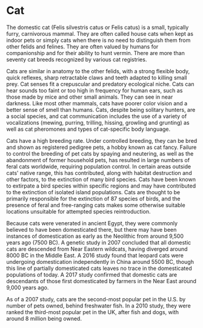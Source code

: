 # Cat 

The domestic cat (Felis silvestris catus or Felis catus) is a small, typically furry, carnivorous mammal. They are often called house cats when kept as indoor pets or simply cats when there is no need to distinguish them from other felids and felines. They are often valued by humans for companionship and for their ability to hunt vermin. There are more than seventy cat breeds recognized by various cat registries.

Cats are similar in anatomy to the other felids, with a strong flexible body, quick reflexes, sharp retractable claws and teeth adapted to killing small prey. Cat senses fit a crepuscular and predatory ecological niche. Cats can hear sounds too faint or too high in frequency for human ears, such as those made by mice and other small animals. They can see in near darkness. Like most other mammals, cats have poorer color vision and a better sense of smell than humans. Cats, despite being solitary hunters, are a social species, and cat communication includes the use of a variety of vocalizations (mewing, purring, trilling, hissing, growling and grunting) as well as cat pheromones and types of cat-specific body language.

Cats have a high breeding rate. Under controlled breeding, they can be bred and shown as registered pedigree pets, a hobby known as cat fancy. Failure to control the breeding of pet cats by spaying and neutering, as well as the abandonment of former household pets, has resulted in large numbers of feral cats worldwide, requiring population control. In certain areas outside cats' native range, this has contributed, along with habitat destruction and other factors, to the extinction of many bird species. Cats have been known to extirpate a bird species within specific regions and may have contributed to the extinction of isolated island populations. Cats are thought to be primarily responsible for the extinction of 87 species of birds, and the presence of feral and free-ranging cats makes some otherwise suitable locations unsuitable for attempted species reintroduction.

Because cats were venerated in ancient Egypt, they were commonly believed to have been domesticated there, but there may have been instances of domestication as early as the Neolithic from around 9,500 years ago (7500 BC). A genetic study in 2007 concluded that all domestic cats are descended from Near Eastern wildcats, having diverged around 8000 BC in the Middle East. A 2016 study found that leopard cats were undergoing domestication independently in China around 5500 BC, though this line of partially domesticated cats leaves no trace in the domesticated populations of today. A 2017 study confirmed that domestic cats are descendants of those first domesticated by farmers in the Near East around 9,000 years ago.

As of a 2007 study, cats are the second-most popular pet in the U.S. by number of pets owned, behind freshwater fish. In a 2010 study, they were ranked the third-most popular pet in the UK, after fish and dogs, with around 8 million being owned.